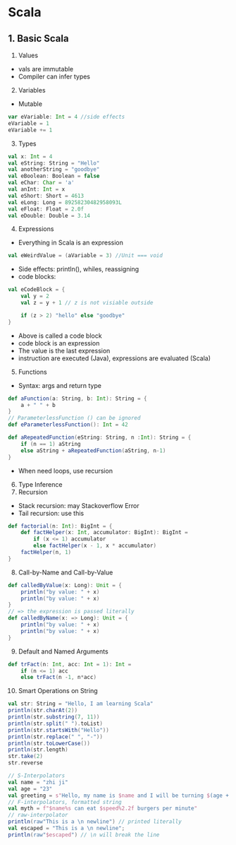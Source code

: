 # Scala
## 1. Basic Scala
1. Values
- vals are immutable
- Compiler can infer types
2. Variables
- Mutable
```scala
var eVariable: Int = 4 //side effects
eVariable = 1
eVariable += 1
```
3. Types
```scala
val x: Int = 4
val eString: String = "Hello"
val anotherString = "goodbye"
val eBoolean: Boolean = false
val eChar: Char = 'a'
val anInt: Int = x
val eShort: Short = 4613
val eLong: Long = 89258230482958093L
val eFloat: Float = 2.0f
val eDouble: Double = 3.14
```
4. Expressions
- Everything in Scala is an expression
```scala
val eWeirdValue = (aVariable = 3) //Unit === void
```
- Side effects: println(), whiles, reassigning
- code blocks:
```scala
val eCodeBlock = {
    val y = 2
    val z = y + 1 // z is not visiable outside

    if (z > 2) "hello" else "goodbye"
}
```
- Above is called a code block
- code block is an expression
- The value is the last expression
- instruction are executed (Java), expressions are evaluated (Scala)
5. Functions
- Syntax: args and return type
```scala
def aFunction(a: String, b: Int): String = {
    a + " " + b
}
// ParameterlessFunction () can be ignored
def eParameterlessFunction(): Int = 42

def aRepeatedFunction(eString: String, n :Int): String = {
    if (n == 1) aString
    else aString + aRepeatedFunction(aString, n-1)
}
```
- When need loops, use recursion
6. Type Inference
7. Recursion
- Stack recursion: may Stackoverflow Error
- Tail recursion: use this
```scala
def factorial(n: Int): BigInt = {
    def factHelper(x: Int, accumulator: BigInt): BigInt =
        if (x <= 1) accumulator
        else factHelper(x - 1, x * accumulator)
    factHelper(n, 1)
}
```
8. Call-by-Name and Call-by-Value
```scala
def calledByValue(x: Long): Unit = {
    println("by value: " + x)
    println("by value: " + x)
}
// => the expression is passed literally
def calledByName(x: => Long): Unit = {
    println("by value: " + x)
    println("by value: " + x)
}
```
9. Default and Named Arguments
```scala
def trFact(n: Int, acc: Int = 1): Int =
    if (n <= 1) acc
    else trFact(n -1, n*acc)
```
10. Smart Operations on String
```scala
val str: String = "Hello, I am learning Scala"
println(str.charAt(2))
println(str.substring(7, 11))
println(str.split(" ").toList)
println(str.startsWith("Hello"))
println(str.replace(" ", "-"))
println(str.toLowerCase())
println(str.length)
str.take(2)
str.reverse

// S-Interpolators
val name = "zhi ji"
val age = "23"
val greeting = s"Hello, my name is $name and I will be turning $(age + 1) years old"
// F-interpolators, formatted string
val myth = f"$name%s can eat $speed%2.2f burgers per minute"
// raw-interpolator
println(raw"This is a \n newline") // printed literally
val escaped = "This is a \n newline";
println(raw"$escaped") // \n will break the line
```
